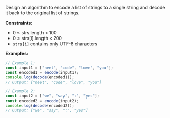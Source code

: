 Design an algorithm to encode a list of strings to a single string and decode it back to the original list of strings.

**Constraints:**
- 0 ≤ strs.length < 100
- 0 ≤ strs[i].length < 200
- `strs[i]` contains only UTF-8 characters

**Examples:**

```typescript
// Example 1:
const input1 = ["neet", "code", "love", "you"];
const encoded1 = encode(input1);
console.log(decode(encoded1)); 
// Output: ["neet", "code", "love", "you"]

// Example 2:
const input2 = ["we", "say", ":", "yes"];
const encoded2 = encode(input2);
console.log(decode(encoded2));
// Output: ["we", "say", ":", "yes"]
```
